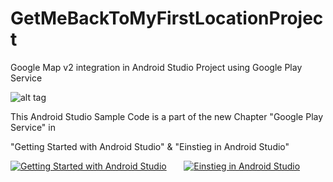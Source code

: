 GetMeBackToMyFirstLocationProject
=================================

Google Map v2 integration in Android Studio Project using Google Play Service

![alt tag](https://lh3.googleusercontent.com/WmfK0hZ1ygsxAh4FLalrf0L_DW0llMgdw3CrxMRuoug=w144-h207-p-no)

This Android Studio Sample Code is a part of the new Chapter "Google Play Service" in

"Getting Started with Android Studio" & "Einstieg in Android Studio"

[![Getting Started with Android Studio](https://lh4.googleusercontent.com/eGPIj_C-w8ldGLx3iTq7DqQ3Iqyo-NJHtbKnEQV2uiM=w162-h207-p-no)](http://www.amazon.com/dp/B00ES0NE5G)  &nbsp; &nbsp; &nbsp;      [![Einstieg in Android Studio](https://lh6.googleusercontent.com/TrxBr-JiyU3FQP3gXL_K9WeC61U1cPIeOw2b2Uwql1I=w162-h207-p-no)](http://www.amazon.de/dp/B00ES0NE5G)
